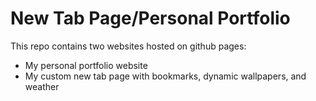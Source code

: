 # New Tab Page/Personal Portfolio

This repo contains two websites hosted on github pages:
- My personal portfolio website
- My custom new tab page with bookmarks, dynamic wallpapers, and weather